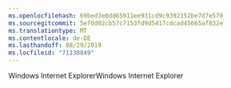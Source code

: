 ```yaml
---
ms.openlocfilehash: 69bed3e0dd65911ee931cd9c9392152be7d7e570
ms.sourcegitcommit: 5ef0d02cb57c7153fd9d5417cdcad45665af832e
ms.translationtype: MT
ms.contentlocale: de-DE
ms.lasthandoff: 08/29/2019
ms.locfileid: "71138849"
---
```

<span data-ttu-id="82c4c-101">Windows Internet Explorer</span><span class="sxs-lookup"><span data-stu-id="82c4c-101">Windows Internet Explorer</span></span>